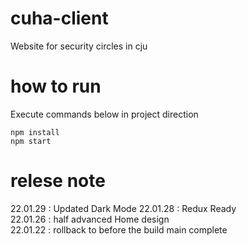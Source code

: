 # cuha-client
Website for security circles in cju

# how to run
Execute commands below in project direction
```` 
npm install
npm start
````

# relese note
22.01.29 : Updated Dark Mode
22.01.28 : Redux Ready</br>
22.01.26 : half advanced Home design</br>
22.01.22 : rollback to before the build main complete
